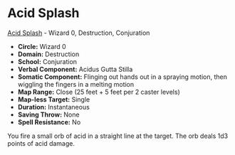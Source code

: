 # Acid Splash

[Acid Splash](/Magic/A/AcidSplash.md) - Wizard 0, Destruction, Conjuration

- **Circle:** Wizard 0
- **Domain:** Destruction
- **School:** Conjuration
- **Verbal Component:** Acidus Gutta Stilla
- **Somatic Component:** Flinging out hands out in a spraying motion, then wiggling the fingers in a melting motion
- **Map Range:** Close (25 feet + 5 feet per 2 caster levels)
- **Map-less Target:** Single
- **Duration:** Instantaneous
- **Saving Throw:** None
- **Spell Resistance:** No

You fire a small orb of acid in a straight line at the target. The orb deals 1d3 points of acid damage.
